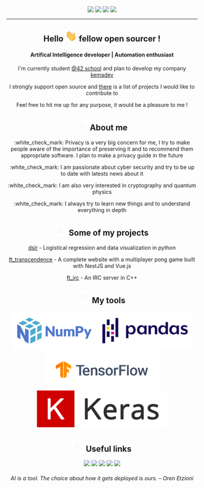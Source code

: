 <div align=center>
	<img src="https://img.shields.io/badge/Age-25-blue">
	<img src="https://img.shields.io/badge/Focus-AI%20%2F%20Automation%20%2F%20SysAdmin-brightgreen">
	<img src="https://img.shields.io/badge/Location-Lyon,%20France-brightgreen">
	<img src="https://img.shields.io/badge/Languages-French%20%2F%20English-brightgreen">
</div>

***

<h2 align=center>
	<p>Hello <img src="https://github.com/kema-dev/kema-dev/blob/main/assets/hi.gif?raw=true" height="30px"> fellow open sourcer !</p>
</h2>
<h4 align=center>
	Artifical Intelligence developer | Automation enthusiast
</h4>

<p align=center>I'm currently student <a href="https://42.fr/">@42 school</a> and plan to develop my company <a href="https://github.com/kemadev">kemadev</a></p>
<p align=center>I strongly support open source and <a href="https://github.com/kema-dev/awesome-projects">there</a> is a list of projects I would like to contribute to</p>
<p align=center>Feel free to hit me up for any purpose, it would be a pleasure to me !</p>

<h2 align=center>
<img src="assets/graph.gif" height="30px"> About me
</h2>

<div align=center>
<p>:white_check_mark: Privacy is a very big concern for me, I try to make people aware of the importance of preserving it and to recommend them appropriate software. I plan to make a privacy guide in the future<p>

<p>:white_check_mark: I am passionate about cyber security and try to be up to date with latests news about it</p>

<p>:white_check_mark: I am also very interested in cryptography and quantum physics</p>

<p>:white_check_mark: I always try to learn new things and to understand everything in depth</p>
</div>

<h2 align=center>
<img src="assets/graph.gif" height="30px"> Some of my projects
</h2>

<div align=center>
<p><a align=center href="https://github.com/kema-dev/dslr">dslr</a> - Logistical regression and data visualization in python</p>
<p><a align=center href="https://github.com/kema-dev/ft_transcendence">ft_transcendence</a> - A complete website with a multiplayer pong game built with NestJS and Vue.js</p>
<p><a align=center href="https://github.com/kema-dev/ft_irc">ft_irc</a> - An IRC server in C++</p>
</div>

<h2 align=center>
<img src="assets/graph.gif" height="30px"> My tools
</h2>

<p align=center>
<a href="https://numpy.org/"><img height="100vh" src="https://github.com/kema-dev/kema-dev/blob/main/assets/numpy_logo_2020.svg?raw=true" alt="numpy"></a>
<a href="https://pandas.pydata.org/"><img height="100vh" src="https://github.com/kema-dev/kema-dev/blob/main/assets/pandas_logo.png?raw=true" alt="pandas"></a>
<a href="https://www.tensorflow.org/"><img height="100vh" src="assets/TF_FullColor_Horizontal.svg"></a>
<a href="https://keras.io/"><img height="100vh" src="assets/keras_logo.png"></a>
</p>

<h2 align=center>
<img src="assets/graph.gif" height="30px"> Useful links
</h2>

<p align=center>
<a href="mailto:contact@kemadev.fr" ><img src="https://img.shields.io/badge/mail-contact%40kemadev.fr-blue"></a>
<a href="https://kemadev.fr"><img src="https://img.shields.io/website?down_color=lightgrey&down_message=offline&up_color=blue&up_message=kemadev.fr&url=https%3A%2F%2Fkemadev.fr"></a>
<a href="https://kemadev.fr/wp-content/uploads/2022/05/jeremy_jourdan_resume_francais.pdf"><img src="https://img.shields.io/badge/resume-fran%C3%A7ais-blue"></a>
<a href="https://kemadev.fr/wp-content/uploads/2022/05/jeremy_jourdan_resume_english.pdf"><img src="https://img.shields.io/badge/resume-english-blue"></a>
<a href="https://www.linkedin.com/in/jeremy-jourdan-kemadev/"><img src="https://img.shields.io/badge/LinkedIn-J%C3%A9r%C3%A9my%20Jourdan-blue"></a>
</p>

<h6 align=center>
AI is a tool. The choice about how it gets deployed is ours. – Oren Etzioni
</h6>
